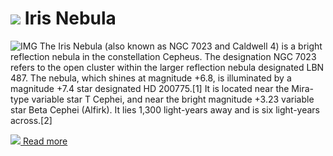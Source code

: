 # ![](/home/lcv/Dropbox/AstroPhotography//Imaging//Common/pyl-tiny.png) Iris Nebula
![IMG](/home/lcv/Dropbox/AstroPhotography//Imaging//HD/Iris_Nebula.jpg)
The Iris Nebula (also known as NGC 7023 and Caldwell 4) is a bright reflection nebula in the constellation Cepheus. The designation NGC 7023 refers to the open cluster within the larger reflection nebula designated LBN 487. The nebula, which shines at magnitude +6.8, is illuminated by a magnitude +7.4 star designated HD 200775.[1] It is located near the Mira-type variable star T Cephei, and near the bright magnitude +3.23 variable star Beta Cephei (Alfirk). It lies 1,300 light-years away and is six light-years across.[2]



[![](/home/lcv/Dropbox/AstroPhotography//Imaging//Common/Wikipedia.png) Read more](https://en.wikipedia.org/wiki/Iris_Nebula)
